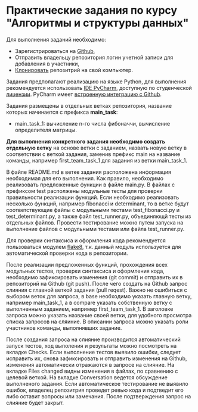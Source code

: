 # Практические задания по курсу "Алгоритмы и структуры данных"

Для выполнения заданий необходимо:
- Зарегистрироваться на [Github](https://github.com/),
- Отправить владельцу репозитория логин учетной записи для добавления в участники,
- [Клонировать](https://www.jetbrains.com/help/pycharm/manage-projects-hosted-on-github.html) 
репозитрий на свой компьютер.

Задания предполагают реализацию на языке Python, для выполнения рекомендуется использовать 
[IDE PyCharm](https://www.jetbrains.com/pycharm/), доступную по студенческой 
[лицензии](https://www.jetbrains.com/community/education/#students). PyCharm имеет 
[встроенную интеграцию с Github](https://www.jetbrains.com/help/pycharm/github.html).

Задания размещены в отдельных ветках репозитория, название которых начинается с префикса **main_task**:
- main_task_1: вычисление n-го числа фибоначчи, вычисление определителя матрицы.

**Для выполнения конкретного задания необходимо создать отдельную ветку** на основе ветки с заданием, 
назвать новую ветку в соответствии с веткой задания, заменив префикс main на название команды, например 
first_team_task_1 для задания из ветки main_task_1.

В файле README.md в ветке задания расположена информация необходимая для его выполнения. Как правило, 
необходимо реализовать предложенные функции в файле main.py. В файлах с префиксом test располжены модульные 
тесты для проверки правильности реализации функций. Если необходимо реализовать несколько функций, например 
fibonacci и determinant, то в ветке будут соответствующие файлы с модульными тестами test_fibonacci.py и 
test_determinant.py, а также файл test_runner.py, объединяющй тесты из отдельных файлов. Провести 
тестирование можно путем запуска на выполнение файлов с модульными тестами или файла test_runner.py.

Для проверки синтаксиса и оформления кода рекомендуется пользоваться модулем 
[flake8](https://russianblogs.com/article/56821961426/), т.к. данный модуль используется для автоматической 
проверки кода в репозитории.

После реализации предложенных функций, прохождения всех модульных тестов, проверки синтаксиса и оформления 
кода, необходимо зафиксировать изменения (git commit) и отправить их в репозиторий на Github (git push). 
После чего создать на Github запрос слияния с главной веткой задания (pull reqest). Важно не ошибиться с 
выбором веток для запроса, в base необходимо указать главную ветку, например main_task_1, а в compare 
указать собственную ветку с выполненным заданием, например first_team_task_1. В заголовке запроса можно
указать название своей ветки, для удобного просмотра списка запросов на сляиние. В описании запроса 
можно указать роли участников команды, выполнявших задание.

После создания запроса на слияние производится автоматический запуск тестов, ход выполения и результаты 
можно посмотреть на вкладке Checks. Если выполнение тестов выявило ошибки, следует исправить их, снова 
зафиксировать и отправить изменения на Github, изменения автоматически отражаются в запросе на слияние. 
На вкладке Files changed видны изменения в файлах, по сравнению с целевой веткой. На вкладке Conversation 
ведется обсуждение выполненого задания. Если автоматическое тестирование не выявило ошибок, владелец 
репозитрия проведет ревью кода и подтведит его либо оставит вопросы или замечания. После подтверждения 
запрос на слияние будет закрыт.

